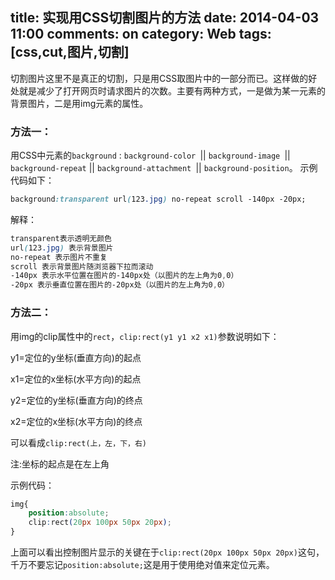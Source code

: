 title: 实现用CSS切割图片的方法
date: 2014-04-03 11:00
comments: on
category: Web
tags: [css,cut,图片,切割]
---


切割图片这里不是真正的切割，只是用CSS取图片中的一部分而已。这样做的好处就是减少了打开网页时请求图片的次数。主要有两种方式，一是做为某一元素的背景图片，二是用img元素的属性。
<!-- more -->
### 方法一：


用CSS中元素的`background` : `background-color `|| `background-image `|| `background-repeat` || `background-attachment `|| `background-position`。
示例代码如下：

```css
background:transparent url(123.jpg) no-repeat scroll -140px -20px;
```

解释：

```css
transparent表示透明无颜色
url(123.jpg) 表示背景图片
no-repeat 表示图片不重复
scroll 表示背景图片随浏览器下拉而滚动
-140px 表示水平位置在图片的-140px处（以图片的左上角为0,0）
-20px 表示垂直位置在图片的-20px处（以图片的左上角为0,0）
```

### 方法二：

用img的clip属性中的`rect`，`clip:rect(y1 y1 x2 x1)`参数说明如下：

y1=定位的y坐标(垂直方向)的起点

x1=定位的x坐标(水平方向)的起点

y2=定位的y坐标(垂直方向)的终点

x2=定位的x坐标(水平方向)的终点

可以看成`clip:rect(上，左，下，右)`

注:坐标的起点是在左上角

示例代码：

```css
img{
	position:absolute;
	clip:rect(20px 100px 50px 20px);
}
```

上面可以看出控制图片显示的关键在于`clip:rect(20px 100px 50px 20px)`这句，千万不要忘记`position:absolute;`这是用于使用绝对值来定位元素。
